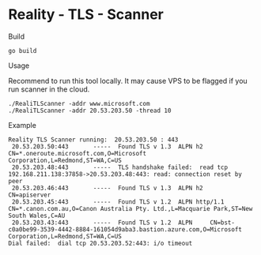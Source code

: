 # Reality - TLS - Scanner

Build
```
go build
```

Usage

Recommend to run this tool locally. It may cause VPS to be flagged if you run scanner in the cloud.
```
./RealiTLScanner -addr www.microsoft.com
./RealiTLScanner -addr 20.53.203.50 -thread 10
```

Example
```
Reality TLS Scanner running:  20.53.203.50 : 443
 20.53.203.50:443       -----  Found TLS v 1.3  ALPN h2          CN=*.oneroute.microsoft.com,O=Microsoft Corporation,L=Redmond,ST=WA,C=US
 20.53.203.48:443       -----  TLS handshake failed:  read tcp 192.168.211.138:37858->20.53.203.48:443: read: connection reset by peer
 20.53.203.46:443       -----  Found TLS v 1.3  ALPN h2          CN=apiserver
 20.53.203.45:443       -----  Found TLS v 1.2  ALPN http/1.1    CN=*.canon.com.au,O=Canon Australia Pty. Ltd.,L=Macquarie Park,ST=New South Wales,C=AU
 20.53.203.43:443       -----  Found TLS v 1.2  ALPN     CN=bst-c0a0be99-3539-4442-8884-161054d9aba3.bastion.azure.com,O=Microsoft Corporation,L=Redmond,ST=WA,C=US
Dial failed:  dial tcp 20.53.203.52:443: i/o timeout
```
